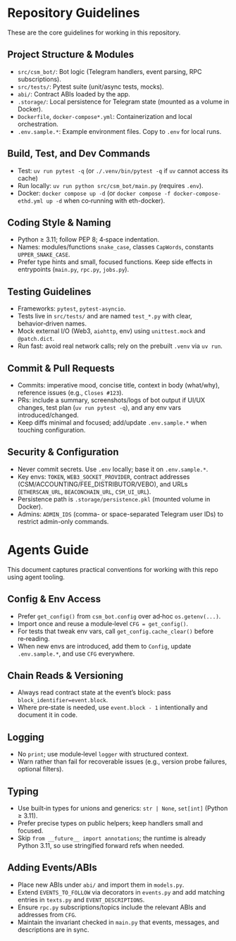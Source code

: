 # Repository Guidelines

These are the core guidelines for working in this repository.

## Project Structure & Modules
- `src/csm_bot/`: Bot logic (Telegram handlers, event parsing, RPC subscriptions).
- `src/tests/`: Pytest suite (unit/async tests, mocks).
- `abi/`: Contract ABIs loaded by the app.
- `.storage/`: Local persistence for Telegram state (mounted as a volume in Docker).
- `Dockerfile`, `docker-compose*.yml`: Containerization and local orchestration.
- `.env.sample.*`: Example environment files. Copy to `.env` for local runs.

## Build, Test, and Dev Commands
- Test: `uv run pytest -q` (or `./.venv/bin/pytest -q` if `uv` cannot access its cache)
- Run locally: `uv run python src/csm_bot/main.py` (requires `.env`).
- Docker: `docker compose up -d` (or `docker compose -f docker-compose-ethd.yml up -d` when co‑running with eth-docker).

## Coding Style & Naming
- Python ≥ 3.11; follow PEP 8; 4‑space indentation.
- Names: modules/functions `snake_case`, classes `CapWords`, constants `UPPER_SNAKE_CASE`.
- Prefer type hints and small, focused functions. Keep side effects in entrypoints (`main.py`, `rpc.py`, `jobs.py`).

## Testing Guidelines
- Frameworks: `pytest`, `pytest-asyncio`.
- Tests live in `src/tests/` and are named `test_*.py` with clear, behavior‑driven names.
- Mock external I/O (Web3, `aiohttp`, env) using `unittest.mock` and `@patch.dict`.
- Run fast: avoid real network calls; rely on the prebuilt `.venv` via `uv run`.

## Commit & Pull Requests
- Commits: imperative mood, concise title, context in body (what/why), reference issues (e.g., `Closes #123`).
- PRs: include a summary, screenshots/logs of bot output if UI/UX changes, test plan (`uv run pytest -q`), and any env vars introduced/changed.
- Keep diffs minimal and focused; add/update `.env.sample.*` when touching configuration.

## Security & Configuration
- Never commit secrets. Use `.env` locally; base it on `.env.sample.*`.
- Key envs: `TOKEN`, `WEB3_SOCKET_PROVIDER`, contract addresses (CSM/ACCOUNTING/FEE_DISTRIBUTOR/VEBO), and URLs (`ETHERSCAN_URL`, `BEACONCHAIN_URL`, `CSM_UI_URL`).
- Persistence path is `.storage/persistence.pkl` (mounted volume in Docker).
- Admins: `ADMIN_IDS` (comma- or space-separated Telegram user IDs) to restrict admin-only commands.

# Agents Guide

This document captures practical conventions for working with this repo using agent tooling.

## Config & Env Access
- Prefer `get_config()` from `csm_bot.config` over ad‑hoc `os.getenv(...)`.
- Import once and reuse a module‑level `CFG = get_config()`.
- For tests that tweak env vars, call `get_config.cache_clear()` before re‑reading.
- When new envs are introduced, add them to `Config`, update `.env.sample.*`, and use `CFG` everywhere.

## Chain Reads & Versioning
- Always read contract state at the event’s block: pass `block_identifier=event.block`.
- Where pre‑state is needed, use `event.block - 1` intentionally and document it in code.

## Logging
- No `print`; use module‑level `logger` with structured context.
- Warn rather than fail for recoverable issues (e.g., version probe failures, optional filters).

## Typing
- Use built‑in types for unions and generics: `str | None`, `set[int]` (Python ≥ 3.11).
- Prefer precise types on public helpers; keep handlers small and focused.
- Skip `from __future__ import annotations`; the runtime is already Python 3.11, so use stringified forward refs when needed.

## Adding Events/ABIs
- Place new ABIs under `abi/` and import them in `models.py`.
- Extend `EVENTS_TO_FOLLOW` via decorators in `events.py` and add matching entries in `texts.py` and `EVENT_DESCRIPTIONS`.
- Ensure `rpc.py` subscriptions/topics include the relevant ABIs and addresses from `CFG`.
- Maintain the invariant checked in `main.py` that events, messages, and descriptions are in sync.
